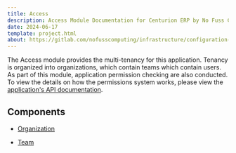 ```yaml
---
title: Access
description: Access Module Documentation for Centurion ERP by No Fuss Computing
date: 2024-06-17
template: project.html
about: https://gitlab.com/nofusscomputing/infrastructure/configuration-management/centurion_erp
---
```


The Access module provides the multi-tenancy for this application. Tenancy is organized into organizations, which contain teams which contain users. As part of this module, application permission checking are also conducted. To view the details on how the permissions system works, please view the [application's API documentation](../../development/api/models/access_organization_permission_checking.md).


## Components

- [Organization](./organization.md)

- [Team](./team.md)
